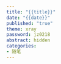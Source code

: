 ```yaml
---
title: "{{title}}"
date: "{{date}}"
published: "true"
theme: xray
password: jz0218
abstract: hidden
categories:
- 随笔
---
```

